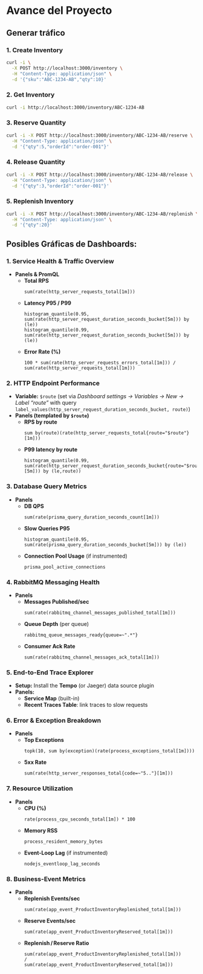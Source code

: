 # Avance del Proyecto

## Generar tráfico

### 1. Create Inventory  

```bash
curl -i \
  -X POST http://localhost:3000/inventory \
  -H "Content-Type: application/json" \
  -d '{"sku":"ABC-1234-AB","qty":10}'
```

### 2. Get Inventory

```bash
curl -i http://localhost:3000/inventory/ABC-1234-AB
```

### 3. Reserve Quantity

```bash
curl -i -X POST http://localhost:3000/inventory/ABC-1234-AB/reserve \
  -H "Content-Type: application/json" \
  -d '{"qty":5,"orderId":"order-001"}'
``` 

### 4. Release Quantity

```bash
curl -i -X POST http://localhost:3000/inventory/ABC-1234-AB/release \
  -H "Content-Type: application/json" \
  -d '{"qty":3,"orderId":"order-001"}'
```


### 5. Replenish Inventory

```bash
curl -i -X POST http://localhost:3000/inventory/ABC-1234-AB/replenish \
  -H "Content-Type: application/json" \
  -d '{"qty":20}'
```


## Posibles Gráficas de Dashboards:

### 1. Service Health & Traffic Overview  
- **Panels & PromQL**  
  - **Total RPS**  
    ```promql
    sum(rate(http_server_requests_total[1m]))
    ```  
  - **Latency P95 / P99**  
    ```promql
    histogram_quantile(0.95, sum(rate(http_server_request_duration_seconds_bucket[5m])) by (le))
    histogram_quantile(0.99, sum(rate(http_server_request_duration_seconds_bucket[5m])) by (le))
    ```  
  - **Error Rate (%)**  
    ```promql
    100 * sum(rate(http_server_requests_errors_total[1m])) / sum(rate(http_server_requests_total[1m]))
    ```  

### 2. HTTP Endpoint Performance  
- **Variable:** `$route` (set via *Dashboard settings → Variables → New → Label “route”* with query `label_values(http_server_request_duration_seconds_bucket, route)`)  
- **Panels (templated by `$route`)**  
  - **RPS by route**  
    ```promql
    sum by(route)(rate(http_server_requests_total{route="$route"}[1m]))
    ```  
  - **P99 latency by route**  
    ```promql
    histogram_quantile(0.99, sum(rate(http_server_request_duration_seconds_bucket{route="$route"}[5m])) by (le,route))
    ```  

### 3. Database Query Metrics  
- **Panels**  
  - **DB QPS**  
    ```promql
    sum(rate(prisma_query_duration_seconds_count[1m]))
    ```  
  - **Slow Queries P95**  
    ```promql
    histogram_quantile(0.95, sum(rate(prisma_query_duration_seconds_bucket[5m])) by (le))
    ```  
  - **Connection Pool Usage** (if instrumented)  
    ```promql
    prisma_pool_active_connections
    ```  

### 4. RabbitMQ Messaging Health  
- **Panels**  
  - **Messages Published/sec**  
    ```promql
    sum(rate(rabbitmq_channel_messages_published_total[1m]))
    ```  
  - **Queue Depth** (per queue)  
    ```promql
    rabbitmq_queue_messages_ready{queue=~".*"}
    ```  
  - **Consumer Ack Rate**  
    ```promql
    sum(rate(rabbitmq_channel_messages_ack_total[1m]))
    ```  

### 5. End-to-End Trace Explorer  
- **Setup:** Install the **Tempo** (or Jaeger) data source plugin  
- **Panels:**  
  - **Service Map** (built-in)  
  - **Recent Traces Table**: link traces to slow requests  

### 6. Error & Exception Breakdown  
- **Panels**  
  - **Top Exceptions**  
    ```promql
    topk(10, sum by(exception)(rate(process_exceptions_total[1m])))
    ```  
  - **5xx Rate**  
    ```promql
    sum(rate(http_server_responses_total{code=~"5.."}[1m]))
    ```  

### 7. Resource Utilization  
- **Panels**  
  - **CPU (%)**  
    ```promql
    rate(process_cpu_seconds_total[1m]) * 100
    ```  
  - **Memory RSS**  
    ```promql
    process_resident_memory_bytes
    ```  
  - **Event-Loop Lag** (if instrumented)  
    ```promql
    nodejs_eventloop_lag_seconds
    ```  

### 8. Business-Event Metrics  
- **Panels**  
  - **Replenish Events/sec**  
    ```promql
    sum(rate(app_event_ProductInventoryReplenished_total[1m]))
    ```  
  - **Reserve Events/sec**  
    ```promql
    sum(rate(app_event_ProductInventoryReserved_total[1m]))
    ```  
  - **Replenish / Reserve Ratio**  
    ```promql
    sum(rate(app_event_ProductInventoryReplenished_total[1m]))
    /
    sum(rate(app_event_ProductInventoryReserved_total[1m]))
    ```  

